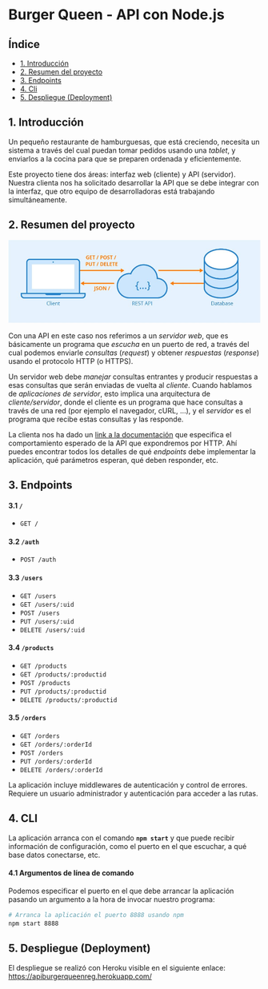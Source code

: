 # Burger Queen - API con Node.js

## Índice

* [1. Introducción](#1-Introducción)
* [2. Resumen del proyecto](#2-resumen-del-proyecto)
* [3. Endpoints](#3-endpoints)
* [4. Cli](#4-cli)
* [5. Despliegue (Deployment)](#Despliegue)

## 1. Introducción

Un pequeño restaurante de hamburguesas, que está creciendo, necesita un
sistema a través del cual puedan tomar pedidos usando una _tablet_, y enviarlos
a la cocina para que se preparen ordenada y eficientemente.

Este proyecto tiene dos áreas: interfaz web (cliente) y API (servidor). Nuestra
clienta nos ha solicitado desarrollar la API que se debe integrar con la
interfaz, que otro equipo de desarrolladoras está trabajando simultáneamente.


## 2. Resumen del proyecto

<img src="./images/apiImg.jpg" >

Con una API en este caso nos referimos a un _servidor web_, que es
básicamente un programa que _escucha_ en un puerto de red, a través del cual
podemos enviarle _consultas_ (_request_) y obtener _respuestas_ (_response_)
usando el protocolo HTTP (o HTTPS).

Un servidor web debe _manejar_ consultas entrantes y producir respuestas a esas
consultas que serán enviadas de vuelta al _cliente_. Cuando hablamos de
_aplicaciones de servidor_, esto implica una arquitectura de _cliente/servidor_,
donde el cliente es un programa que hace consultas a través de una red (por
ejemplo el navegador, cURL, ...), y el _servidor_ es el programa que recibe
estas consultas y las responde.

La clienta nos ha dado un [link a la documentación](https://laboratoria.github.io/burger-queen-api/)
que especifica el comportamiento esperado de la API que expondremos por
HTTP. Ahí puedes encontrar todos los detalles de qué _endpoints_ debe
implementar la aplicación, qué parámetros esperan, qué deben responder, etc.



## 3. Endpoints


#### 3.1 `/`

* `GET /`

#### 3.2 `/auth`

* `POST /auth`

#### 3.3 `/users`

* `GET /users`
* `GET /users/:uid`
* `POST /users`
* `PUT /users/:uid`
* `DELETE /users/:uid`

#### 3.4 `/products`

* `GET /products`
* `GET /products/:productid`
* `POST /products`
* `PUT /products/:productid`
* `DELETE /products/:productid`

#### 3.5 `/orders`

* `GET /orders`
* `GET /orders/:orderId`
* `POST /orders`
* `PUT /orders/:orderId`
* `DELETE /orders/:orderId`

La aplicación incluye middlewares de autenticación y control de errores. Requiere un usuario administrador y autenticación para acceder a las rutas. 

## 4. CLI

La aplicación arranca con el comando **`npm start`** y que puede
recibir información de configuración, como el puerto en el que escuchar, a qué
base datos conectarse, etc. 

#### 4.1 Argumentos de línea de comando

Podemos especificar el puerto en el que debe arrancar la aplicación pasando un
argumento a la hora de invocar nuestro programa:

```sh
# Arranca la aplicación el puerto 8888 usando npm
npm start 8888
```


## 5. Despliegue (Deployment)

El despliegue se realizó con Heroku visible en el siguiente enlace: https://apiburgerqueenreg.herokuapp.com/

